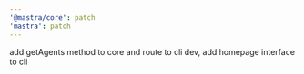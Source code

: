 ```yaml
---
'@mastra/core': patch
'mastra': patch
---
```


add getAgents method to core and route to cli dev, add homepage interface to cli
